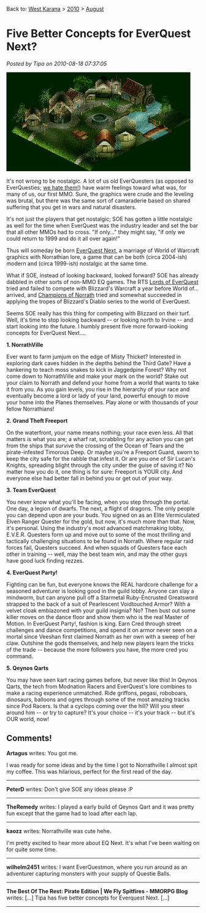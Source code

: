 Back to: [West Karana](/posts/westkarana.md) > [2010](/posts/2010/westkarana.md) > [August](./westkarana.md)
# Five Better Concepts for EverQuest Next?

*Posted by Tipa on 2010-08-18 07:37:05*

[![](../../../uploads/2010/08/village.jpg "From the World Creator v2.5 website.")](http://www.inet2inet.com/InetSoftware/World-Creator/WorldCreator-info.asp)

It's not wrong to be nostalgic. A lot of us old EverQuesters (as opposed to EverQuesties; [we hate them!](http://www.unexplainable.net/artman/publish/article_5151.shtml)) have warm feelings toward what was, for many of us, our first MMO. Sure, the graphics were crude and the leveling was brutal, but there was the same sort of camaraderie based on shared suffering that you get in wars and natural disasters.

It's not just the players that get nostalgic; SOE has gotten a little nostalgic as well for the time when EverQuest was the industry leader and set the bar that all other MMOs had to cross. "If only..." they might say, "if only we could return to 1999 and do it all over again!"

Thus will someday be born [EverQuest Next](http://eq2wire.com/2010/08/07/live-blog-eqnext-panel2/), a marriage of World of Warcraft graphics with Norrathian lore, a game that can be both (circa 2004-ish) modern and (circa 1999-ish) nostalgic at the same time.

What if SOE, instead of looking backward, looked forward? SOE has already dabbled in other sorts of non-MMO EQ games. The RTS [Lords of EverQuest](http://www.amazon.com/Lords-EverQuest-Pc/dp/B00009OY80) tried and failed to compete with Blizzard's Warcraft a year before World of... arrived, and [Champions of Norrath](http://championsofnorrath.station.sony.com/) tried and somewhat succeeded in applying the tropes of Blizzard's Diablo series to the world of EverQuest.

Seems SOE really has this thing for competing with Blizzard on their turf. Well, it's time to stop looking backward -- or looking north to Irvine -- and start looking into the future. I humbly present five more forward-looking concepts for EverQuest Next....

**1. NorrathVille**

Ever want to farm jumjum on the edge of Misty Thicket? Interested in exploring dark caves hidden in the depths behind the Third Gate? Have a hankering to teach moss snakes to kick in Jaggedpine Forest? Why not come down to NorrathVille and make your mark on the world? Stake out your claim to Norrath and defend your home from a world that wants to take it from you. As you gain levels, you rise in the hierarchy of your race and eventually become a lord or lady of your land, powerful enough to move your home into the Planes themselves. Play alone or with thousands of your fellow Norrathians!

**2. Grand Theft Freeport**

On the waterfront, your name means nothing; your race even less. All that matters is what you are; a wharf rat, scrabbling for any action you can get from the ships that survive the crossing of the Ocean of Tears and the pirate-infested Timorous Deep. Or maybe you're a Freeport Guard, sworn to keep the city safe for the rabble that infest it. Or are you one of Sir Lucan's Knights, spreading blight through the city under the guise of saving it? No matter how you do it, one thing is for sure: Freeport is YOUR city. And everyone else had better fall in behind you or get out of your way.

**3. Team EverQuest**

You never know what you'll be facing, when you step through the portal. One day, a legion of dwarfs. The next, a flight of dragons. The only people you can depend upon are your buds. You signed on as an Elite Vermiculated Elven Ranger Quester for the gold, but now, it's much more than that. Now, it's personal. Using the industry's most advanced matchmaking lobby, E.V.E.R. Questers form up and move out to some of the most thrilling and tactically challenging situations to be found in Norrath. Where regular raid forces fail, Questers succeed. And when squads of Questers face each other in training -- well, may the best team win, and may the other guys have good luck finding rezzes.

**4. EverQuest Party!**

Fighting can be fun, but everyone knows the REAL hardcore challenge for a seasoned adventurer is looking good in the guild lobby. Anyone can slay a mindworm, but can anyone pull off a Starmetal Ruby-Encrusted Greatsword strapped to the back of a suit of Pearlescent Voidtouched Armor? With a velvet cloak emblazoned with your guild insignia? No? Then bust out some killer moves on the dance floor and show them who is the real Master of Motion. In EverQuest Party!, fashion is king. Earn Cred through street challenges and dance competitions, and spend it on armor never seen on a mortal since Veeshan first claimed Norrath as her own with a sweep of her claw. Outshine the gods themselves, and help new players learn the tricks of the trade -- because the more followers you have, the more cred you command.

**5. Qeynos Qarts**

You may have seen kart racing games before, but never like this! In Qeynos Qarts, the tech from Modnation Racers and EverQuest's lore combines to make a racing experience unmatched. Ride griffons, pegasi, roboboars, dinosaurs, balloons and ogres through some of the most amazing tracks since Pod Racers. Is that a cyclops coming over the hill? Will you steer around him -- or try to capture? It's your choice -- it's your track -- but it's OUR world, now!

## Comments!

**Artagus** writes: You got me. 

I was ready for some ideas and by the time I got to Norrathville I almost spit my coffee. This was hilarious, perfect for the first read of the day.

---

**PeterD** writes: Don't give SOE any ideas please :P

---

**TheRemedy** writes: I played a early build of Qeynos Qart and it was pretty fun except that the game had to load after each lap.

---

**kaozz** writes: Norrathville was cute hehe. 

I'm pretty excited to hear more about EQ Next. It's what I've been waiting on for quite some time.

---

**wilhelm2451** writes: I want EverQuestmon, where you run around as an adventurer capturing monsters with your supply of Questie Balls.

---

**The Best Of The Rest: Pirate Edition | We Fly Spitfires - MMORPG Blog** writes: [...] Tipa has five better concepts for Everquest Next. [...]

---

